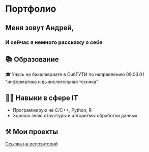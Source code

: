 # Портфолио
## Меня зовут Андрей,
### И сейчас я немного расскажу о себе

## 📚 Образование
🎓 Учусь на бакалавриате в СибГУТИ по направлению 09.03.01 "информатика и вычислительная техника"
## 🧑‍💻 Навыки в сфере IT
- Программирую на C/C++, Python, R
- Хорошо знаю структуры и алгоритмы обработки данных
## ⚒️ Мои проекты
[Ссылка на репозиторий](https://github.com/TheMightyOoze147/Monastery.git)
